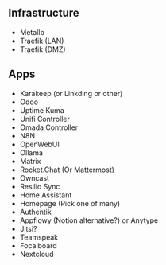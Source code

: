 ## Infrastructure

- Metallb
- Traefik (LAN)
- Traefik (DMZ)

## Apps

- Karakeep (or Linkding or other)
- Odoo
- Uptime Kuma
- Unifi Controller
- Omada Controller
- N8N
- OpenWebUI
- Ollama
- Matrix
- Rocket.Chat (Or Mattermost)
- Owncast
- Resilio Sync
- Home Assistant
- Homepage (Pick one of many)
- Authentik
- Appflowy (Notion alternative?) or Anytype
- Jitsi?
- Teamspeak
- Focalboard
- Nextcloud
